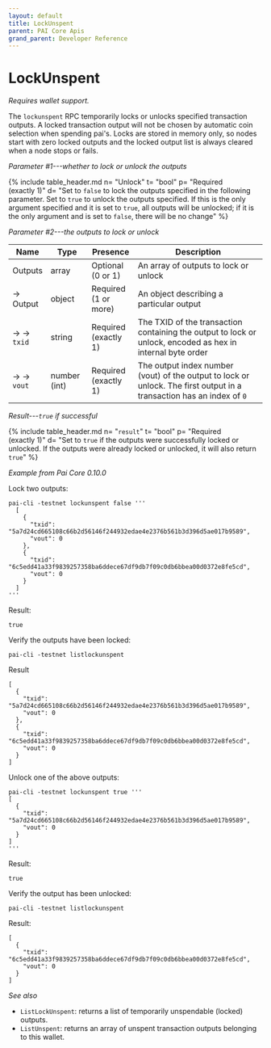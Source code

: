 ```yaml
---
layout: default
title: LockUnspent
parent: PAI Core Apis
grand_parent: Developer Reference
---
```


LockUnspent
========================

*Requires wallet support.*

The `lockunspent` RPC temporarily locks or unlocks specified transaction outputs. A locked transaction output will not be chosen by automatic coin selection when spending pai's. Locks are stored in memory only, so nodes start with zero locked outputs and the locked output list is always cleared when a node stops or fails.

*Parameter #1---whether to lock or unlock the outputs*

{% include table_header.md
  n= "Unlock"
  t= "bool"
  p= "Required<br>(exactly 1)"
  d= "Set to `false` to lock the outputs specified in the following parameter.  Set to `true` to unlock the outputs specified.  If this is the only argument specified and it is set to `true`, all outputs will be unlocked; if it is the only argument and is set to `false`, there will be no change"
%}

*Parameter #2---the outputs to lock or unlock*

| Name | Type      | Presence            | Description
|------|-----------|---------------------|-------------
| Outputs  | array | Optional<br>(0 or 1) | An array of outputs to lock or unlock
| →<br>Output | object | Required<br>(1 or more) | An object describing a particular output
| → →<br>`txid` | string | Required<br>(exactly 1) | The TXID of the transaction containing the output to lock or unlock, encoded as hex in internal byte order
| → →<br>`vout` | number (int) | Required<br>(exactly 1) | The output index number (vout) of the output to lock or unlock.  The first output in a transaction has an index of `0`


*Result---`true` if successful*

{% include table_header.md
  n= "`result`"
  t= "bool"
  p= "Required<br>(exactly 1)"
  d= "Set to `true` if the outputs were successfully locked or unlocked.  If the outputs were already locked or unlocked, it will also return `true`"
%}

*Example from Pai Core 0.10.0*

Lock two outputs:

```
pai-cli -testnet lockunspent false '''
  [
    {
      "txid": "5a7d24cd665108c66b2d56146f244932edae4e2376b561b3d396d5ae017b9589",
      "vout": 0
    },
    {
      "txid": "6c5edd41a33f9839257358ba6ddece67df9db7f09c0db6bbea00d0372e8fe5cd",
      "vout": 0
    }
  ]
'''
```

Result:

```
true
```

Verify the outputs have been locked:

```
pai-cli -testnet listlockunspent
```

Result

```
[
  {
    "txid": "5a7d24cd665108c66b2d56146f244932edae4e2376b561b3d396d5ae017b9589",
    "vout": 0
  },
  {
    "txid": "6c5edd41a33f9839257358ba6ddece67df9db7f09c0db6bbea00d0372e8fe5cd",
    "vout": 0
  }
]
```

Unlock one of the above outputs:

```
pai-cli -testnet lockunspent true '''
[
  {
    "txid": "5a7d24cd665108c66b2d56146f244932edae4e2376b561b3d396d5ae017b9589",
    "vout": 0
  }
]
'''
```

Result:

```
true
```

Verify the output has been unlocked:

```
pai-cli -testnet listlockunspent
```

Result:

```
[
  {
    "txid": "6c5edd41a33f9839257358ba6ddece67df9db7f09c0db6bbea00d0372e8fe5cd",
    "vout": 0
  }
]
```

*See also*

* `ListLockUnspent`: returns a list of temporarily unspendable (locked) outputs.
* `ListUnspent`: returns an array of unspent transaction outputs belonging to this wallet.

